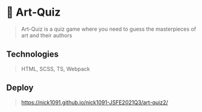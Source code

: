 # 🚀 Art-Quiz
> Art-Quiz is a quiz game where you need to guess the masterpieces of art and their authors
## Technologies 
> HTML, SCSS, TS, Webpack
## Deploy 
> https://nick1091.github.io/nick1091-JSFE2021Q3/art-quiz2/


